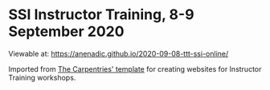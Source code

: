 # SSI Instructor Training, 8-9 September 2020 

Viewable at: https://anenadic.github.io/2020-09-08-ttt-ssi-online/

Imported from [The Carpentries' template](https://github.com/carpentries/training-template) for creating websites for Instructor Training workshops.
